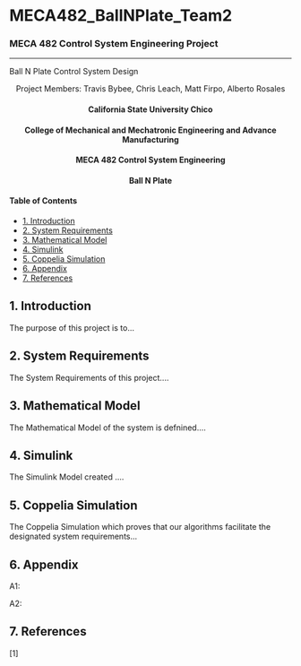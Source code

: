 # MECA482_BallNPlate_Team2
### MECA 482 Control System Engineering Project
----------------------------------------------------------------------------------

Ball N Plate Control System Design
<p align = "center">
  Project Members:
  Travis Bybee,
  Chris Leach,
  Matt Firpo,
  Alberto Rosales
  </p>
  
  <center>
   <h4> California State University Chico</h4>
   <h4> College of Mechanical and Mechatronic Engineering and Advance Manufacturing</h4> 
   <h4> MECA 482 Control System Engineering</h4> 
   <h4> Ball N Plate</h4> 
</center>

#### Table of Contents
- [1. Introduction](#1-Introduction)
- [2. System Requirements](#2-System-Requirements)
- [3. Mathematical Model](#3-Mathematical-Model) 
- [4. Simulink](#4-Simulink) 
- [5. Coppelia Simulation](#5-Coppelia-Simulation)
- [6. Appendix](#6-Appendix)
- [7. References](#7-References)

## 1. Introduction 
The purpose of this project is to...

## 2. System Requirements

The System Requirements of this project....

## 3. Mathematical Model

The Mathematical Model of the system is defnined....

## 4. Simulink

The Simulink Model created ....

## 5. Coppelia Simulation

The Coppelia Simulation which proves that our algorithms facilitate the designated system requirements...

## 6. Appendix 

A1:

A2:

## 7. References
[1]


